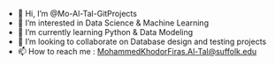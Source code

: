- 👋 Hi, I’m @Mo-Al-Tal-GitProjects
- 👀 I’m interested in Data Science & Machine Learning 
- 🌱 I’m currently learning Python & Data Modeling
- 💞️ I’m looking to collaborate on Database design and testing projects
- 📫 How to reach me : MohammedKhodorFiras.Al-Tal@suffolk.edu

<!---
Mo-Al-Tal-GitProjects/Mo-Al-Tal-GitProjects is a ✨ special ✨ repository because its `README.md` (this file) appears on your GitHub profile.
You can click the Preview link to take a look at your changes.
--->
